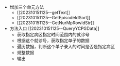 - 增加三个单元方法
	- [[202310151125--getText]]
	- [[202310151125--GetEpisodeIdSort]]
	- [[202310151125--GetNurMpRowIdStr]]
- 方法入口  [[202310151125--QueryYCPGData]]
	- 获取指定病区指定时间范围内的就诊号
	- 根据这个就诊号，获取指定单子的数据
	- 遍历数据，判断这个单子录入的时间是否是指定病区
	- 规整数据
	- 输出